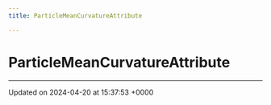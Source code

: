```yaml
---
title: ParticleMeanCurvatureAttribute

---
```


# ParticleMeanCurvatureAttribute





-------------------------------

Updated on 2024-04-20 at 15:37:53 +0000